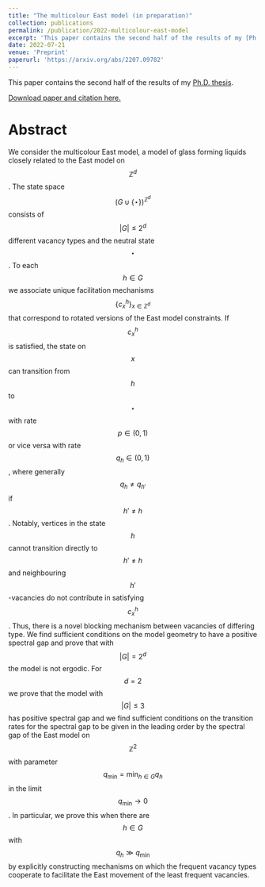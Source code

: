 ```yaml
---
title: "The multicolour East model (in preparation)"
collection: publications
permalink: /publication/2022-multicolour-east-model
excerpt: 'This paper contains the second half of the results of my [Ph.D. thesis](/theses/phd-thesis).'
date: 2022-07-21
venue: 'Preprint'
paperurl: 'https://arxiv.org/abs/2207.09782'
---
```


This paper contains the second half of the results of my [Ph.D. thesis](/theses/phd-thesis).

[Download paper and citation here.]({{page.paperurl}})

Abstract
======
We consider the multicolour East model, a model of glass forming liquids
closely related to the East model on $$\mathbb{Z}^d$$. The state space $${(G\cup
\{\star\})}^{\mathbb{Z}^d}$$ consists of $$|G|\le 2^d$$ different vacancy types
and the neutral state $$\star$$. To each $$h\in G$$ we associate unique
facilitation mechanisms $${\{c_x^{h}\}}_{x\in \mathbb{Z}^d}$$ that correspond to
rotated versions of the East model constraints. If $$c_x^{h}$$ is satisfied, the
state on $$x$$ can transition from $$h$$ to $$\star$$ with rate $$p\in (0,1)$$ or vice
versa with rate $$q_h\in (0,1)$$, where generally $$q_h\neq q_{h'}$$ if $$h'\neq h$$.
Notably, vertices in the state $$h$$ cannot transition directly to $$h'\neq h$$ and
neighbouring $$h'$$-vacancies do not contribute in satisfying $$c_x^{h}$$. Thus,
there is a novel blocking mechanism between vacancies of differing type. We
find sufficient conditions on the model geometry to have a positive spectral
gap and prove that with $$|G|=2^d$$ the model is not ergodic. For $$d=2$$ we prove
that the model with $$|G|\le 3$$ has positive spectral gap and we find sufficient
conditions on the transition rates for the spectral gap to be given in the
leading order by the spectral gap of the East model on $$\mathbb{Z}^2$$ with
parameter $$q_{\min}=\min_{h\in G}q_h$$ in the limit $$q_{\min}\rightarrow 0$$. In
particular, we prove this when there are $$h\in G$$ with $$q_h\gg q_{\min}$$ by
explicitly constructing mechanisms on which the frequent vacancy types
cooperate to facilitate the East movement of the least frequent vacancies.
